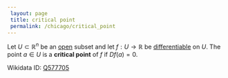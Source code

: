 ```yaml
---
 layout: page
 title: critical point
 permalink: /chicago/critical_point
---
```

Let $U\subset\mathbb R^n$ be an [open](https://defsmath.github.io/DefsMath/open) subset and let $f:U\to\mathbb R$ be [differentiable](https://defsmath.github.io/DefsMath/differentiable) on $U$. The point $a \in U$ is a **critical point** of $f$  if $Df(a) =0$.

Wikidata ID: [Q577705](https://www.wikidata.org/wiki/Q577705)